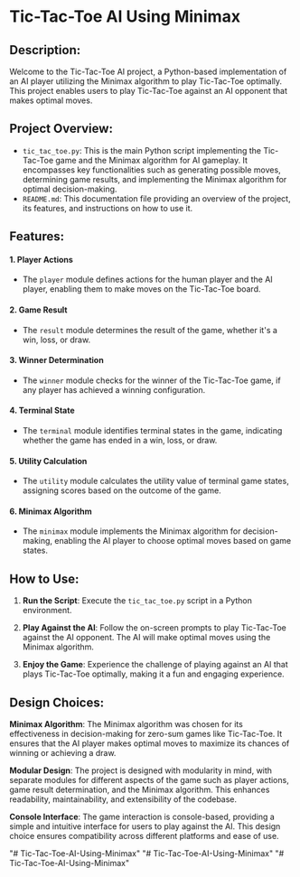 # Tic-Tac-Toe AI Using Minimax

## Description:

Welcome to the Tic-Tac-Toe AI project, a Python-based implementation of an AI player utilizing the Minimax algorithm to play Tic-Tac-Toe optimally. This project enables users to play Tic-Tac-Toe against an AI opponent that makes optimal moves.

## Project Overview:

* `tic_tac_toe.py`: This is the main Python script implementing the Tic-Tac-Toe game and the Minimax algorithm for AI gameplay. It encompasses key functionalities such as generating possible moves, determining game results, and implementing the Minimax algorithm for optimal decision-making.
* `README.md`: This documentation file providing an overview of the project, its features, and instructions on how to use it.

## Features:

#### 1. Player Actions
  * The `player` module defines actions for the human player and the AI player, enabling them to make moves on the Tic-Tac-Toe board.

#### 2. Game Result
  * The `result` module determines the result of the game, whether it's a win, loss, or draw.

#### 3. Winner Determination
  * The `winner` module checks for the winner of the Tic-Tac-Toe game, if any player has achieved a winning configuration.

#### 4. Terminal State
  * The `terminal` module identifies terminal states in the game, indicating whether the game has ended in a win, loss, or draw.

#### 5. Utility Calculation
  * The `utility` module calculates the utility value of terminal game states, assigning scores based on the outcome of the game.

#### 6. Minimax Algorithm
  * The `minimax` module implements the Minimax algorithm for decision-making, enabling the AI player to choose optimal moves based on game states.

## How to Use:

1. **Run the Script**: Execute the `tic_tac_toe.py` script in a Python environment.

2. **Play Against the AI**: Follow the on-screen prompts to play Tic-Tac-Toe against the AI opponent. The AI will make optimal moves using the Minimax algorithm.

3. **Enjoy the Game**: Experience the challenge of playing against an AI that plays Tic-Tac-Toe optimally, making it a fun and engaging experience.

## Design Choices:

**Minimax Algorithm**: The Minimax algorithm was chosen for its effectiveness in decision-making for zero-sum games like Tic-Tac-Toe. It ensures that the AI player makes optimal moves to maximize its chances of winning or achieving a draw.

**Modular Design**: The project is designed with modularity in mind, with separate modules for different aspects of the game such as player actions, game result determination, and the Minimax algorithm. This enhances readability, maintainability, and extensibility of the codebase.

**Console Interface**: The game interaction is console-based, providing a simple and intuitive interface for users to play against the AI. This design choice ensures compatibility across different platforms and ease of use.

"# Tic-Tac-Toe-AI-Using-Minimax" 
"# Tic-Tac-Toe-AI-Using-Minimax" 
"# Tic-Tac-Toe-AI-Using-Minimax" 
